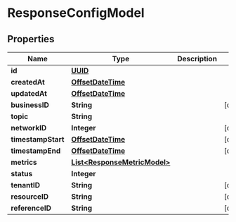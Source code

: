 # ResponseConfigModel

## Properties
Name | Type | Description | Notes
------------ | ------------- | ------------- | -------------
**id** | [**UUID**](UUID.md) |  | 
**createdAt** | [**OffsetDateTime**](OffsetDateTime.md) |  | 
**updatedAt** | [**OffsetDateTime**](OffsetDateTime.md) |  | 
**businessID** | **String** |  |  [optional]
**topic** | **String** |  | 
**networkID** | **Integer** |  |  [optional]
**timestampStart** | [**OffsetDateTime**](OffsetDateTime.md) |  |  [optional]
**timestampEnd** | [**OffsetDateTime**](OffsetDateTime.md) |  |  [optional]
**metrics** | [**List&lt;ResponseMetricModel&gt;**](ResponseMetricModel.md) |  | 
**status** | **Integer** |  | 
**tenantID** | **String** |  |  [optional]
**resourceID** | **String** |  |  [optional]
**referenceID** | **String** |  |  [optional]
